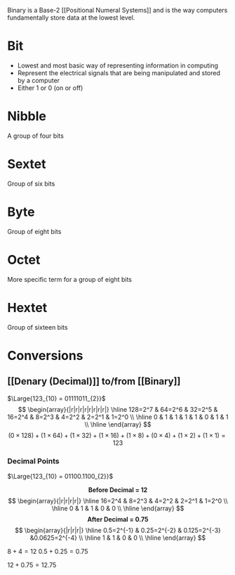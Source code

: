 Binary is a Base-2 [[Positional Numeral Systems]] and is the way computers fundamentally store data at the lowest level.

# Bit
- Lowest and most basic way of representing information in computing
- Represent the electrical signals that are being manipulated and stored by a computer
- Either 1 or 0  (on or off)

# Nibble
A group of four bits

# Sextet
Group of six bits

# Byte
Group of eight bits

# Octet
More specific term for a group of eight bits

# Hextet
Group of sixteen bits

# Conversions
## [[Denary (Decimal)]] to/from [[Binary]]
$\Large{123_{10} = 01111011_{2}}$
$$
\begin{array}{|r|r|r|r|r|r|r|r|}
\hline
128=2^7 & 64=2^6 & 32=2^5 & 16=2^4 & 8=2^3 & 4=2^2 & 2=2^1 & 1=2^0 \\
\hline
0 & 1 & 1 & 1 & 1 & 0 & 1 & 1 \\
\hline
\end{array}
$$
$$
(0 \times 128) +
(1 \times 64) +
(1 \times 32) +
(1 \times 16) +
(1 \times 8) +
(0 \times 4) +
(1 \times 2) +
(1 \times 1)
= 123
$$

### Decimal Points
$\Large{123_{10} = 01100.1100_{2}}$

$$\textbf{Before Decimal = 12}$$
$$
\begin{array}{|r|r|r|r|}
\hline
16=2^4 & 8=2^3 & 4=2^2 & 2=2^1 & 1=2^0 \\
\hline
0 & 1 & 1 & 0 & 0 \\
\hline
\end{array}
$$
$$\textbf{After Decimal = 0.75}$$
$$
\begin{array}{|r|r|r|}
\hline
0.5=2^{-1} & 0.25=2^{-2} & 0.125=2^{-3} &0.0625=2^{-4} \\
\hline
1 & 1 & 0 & 0 \\
\hline
\end{array}
$$

$8 + 4 = 12$
$0.5 + 0.25 = 0.75$

$12 + 0.75 = 12.75$